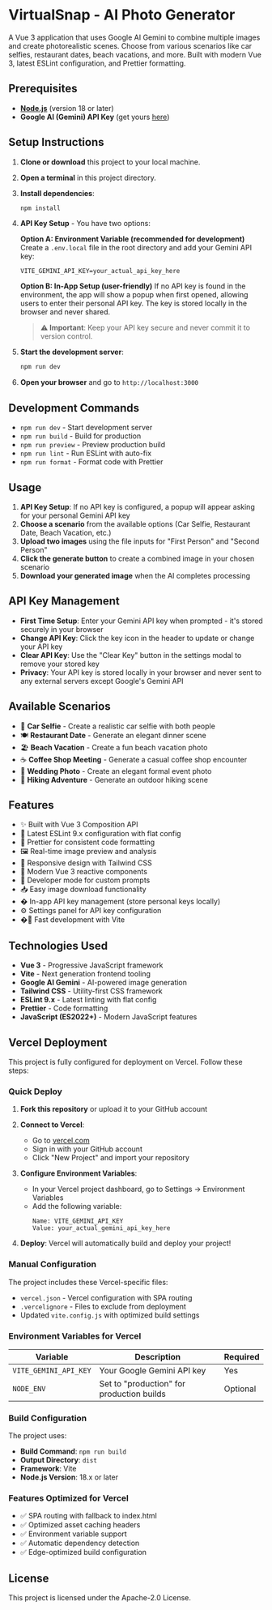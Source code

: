 # VirtualSnap - AI Photo Generator

A Vue 3 application that uses Google AI Gemini to combine multiple images and create photorealistic scenes. Choose from various scenarios like car selfies, restaurant dates, beach vacations, and more. Built with modern Vue 3, latest ESLint configuration, and Prettier formatting.

## Prerequisites

- **[Node.js](https://nodejs.org)** (version 18 or later)
- **Google AI (Gemini) API Key** (get yours [here](https://makersuite.google.com/app/apikey))

## Setup Instructions

1. **Clone or download** this project to your local machine.
2. **Open a terminal** in this project directory.
3. **Install dependencies**:
   ```bash
   npm install
   ```
4. **API Key Setup** - You have two options:
   
   **Option A: Environment Variable (recommended for development)**
   Create a `.env.local` file in the root directory and add your Gemini API key:
   ```
   VITE_GEMINI_API_KEY=your_actual_api_key_here
   ```

   **Option B: In-App Setup (user-friendly)**
   If no API key is found in the environment, the app will show a popup when first opened, allowing users to enter their personal API key. The key is stored locally in the browser and never shared.

   > **⚠️ Important**: Keep your API key secure and never commit it to version control.

5. **Start the development server**:
   ```bash
   npm run dev
   ```
6. **Open your browser** and go to `http://localhost:3000`

## Development Commands

- `npm run dev` - Start development server
- `npm run build` - Build for production
- `npm run preview` - Preview production build
- `npm run lint` - Run ESLint with auto-fix
- `npm run format` - Format code with Prettier

## Usage

1. **API Key Setup**: If no API key is configured, a popup will appear asking for your personal Gemini API key
2. **Choose a scenario** from the available options (Car Selfie, Restaurant Date, Beach Vacation, etc.)
3. **Upload two images** using the file inputs for "First Person" and "Second Person"
4. **Click the generate button** to create a combined image in your chosen scenario
5. **Download your generated image** when the AI completes processing

## API Key Management

- **First Time Setup**: Enter your Gemini API key when prompted - it's stored securely in your browser
- **Change API Key**: Click the key icon in the header to update or change your API key
- **Clear API Key**: Use the "Clear Key" button in the settings modal to remove your stored key
- **Privacy**: Your API key is stored locally in your browser and never sent to any external servers except Google's Gemini API

## Available Scenarios

- 🚗 **Car Selfie** - Create a realistic car selfie with both people
- 🍽️ **Restaurant Date** - Generate an elegant dinner scene
- 🏖️ **Beach Vacation** - Create a fun beach vacation photo
- ☕ **Coffee Shop Meeting** - Generate a casual coffee shop encounter
- 💒 **Wedding Photo** - Create an elegant formal event photo
- 🥾 **Hiking Adventure** - Generate an outdoor hiking scene

## Features

- ✨ Built with Vue 3 Composition API
- 🔧 Latest ESLint 9.x configuration with flat config
- 💅 Prettier for consistent code formatting
- 🖼️ Real-time image preview and analysis
- 📱 Responsive design with Tailwind CSS
- 🎨 Modern Vue 3 reactive components
- 🔧 Developer mode for custom prompts
- 📥 Easy image download functionality
- � In-app API key management (store personal keys locally)
- ⚙️ Settings panel for API key configuration
- �🚀 Fast development with Vite

## Technologies Used

- **Vue 3** - Progressive JavaScript framework
- **Vite** - Next generation frontend tooling
- **Google AI Gemini** - AI-powered image generation
- **Tailwind CSS** - Utility-first CSS framework
- **ESLint 9.x** - Latest linting with flat config
- **Prettier** - Code formatting
- **JavaScript (ES2022+)** - Modern JavaScript features

## Vercel Deployment

This project is fully configured for deployment on Vercel. Follow these steps:

### Quick Deploy

1. **Fork this repository** or upload it to your GitHub account
2. **Connect to Vercel**:
   - Go to [vercel.com](https://vercel.com)
   - Sign in with your GitHub account
   - Click "New Project" and import your repository

3. **Configure Environment Variables**:
   - In your Vercel project dashboard, go to Settings → Environment Variables
   - Add the following variable:
     ```
     Name: VITE_GEMINI_API_KEY
     Value: your_actual_gemini_api_key_here
     ```

4. **Deploy**: Vercel will automatically build and deploy your project!

### Manual Configuration

The project includes these Vercel-specific files:
- `vercel.json` - Vercel configuration with SPA routing
- `.vercelignore` - Files to exclude from deployment
- Updated `vite.config.js` with optimized build settings

### Environment Variables for Vercel

| Variable | Description | Required |
|----------|-------------|----------|
| `VITE_GEMINI_API_KEY` | Your Google Gemini API key | Yes |
| `NODE_ENV` | Set to "production" for production builds | Optional |

### Build Configuration

The project uses:
- **Build Command**: `npm run build`
- **Output Directory**: `dist`
- **Framework**: Vite
- **Node.js Version**: 18.x or later

### Features Optimized for Vercel

- ✅ SPA routing with fallback to index.html
- ✅ Optimized asset caching headers
- ✅ Environment variable support
- ✅ Automatic dependency detection
- ✅ Edge-optimized build configuration

## License

This project is licensed under the Apache-2.0 License.
